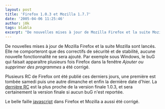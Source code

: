 ```yaml
---
layout: post
title: 'Firefox 1.0.3 et Mozilla 1.7.7'
date: '2005-04-06 11:25:46'
author: j0k
tags: blabla
excerpt: "De nouvelles mises à jour de Mozilla Firefox et la suite Mozilla sont lancés. Elle ne comporteront que des correctifs de sécurité et de stabilité, aucune nouvelle fonctionnalité ne sera ajouté.   Par exemple sous Windows, le buG qui faisait apparaître plusieurs fois Firefox dans la fenêtre *Ajouter ou supprimer des programmes* a été corrigé.  \n  \n     …"
---
```


De nouvelles mises à jour de Mozilla Firefox et la suite Mozilla sont lancés. Elle ne comporteront que des correctifs de sécurité et de stabilité, aucune nouvelle fonctionnalité ne sera ajouté.   Par exemple sous Windows, le buG qui faisait apparaître plusieurs fois Firefox dans la fenêtre *Ajouter ou supprimer des programmes* a été corrigé.

Plusieurs RC de Firefox ont été publié ces derniers jours, une première est tombée samedi puis une autre dimanche et enfin la dernière date d'hier.   La [dernière RC](http://ftp.mozilla.org/pub/mozilla.org/firefox/nightly/2005-04-04-16-aviary1.0.1/) est la plus proche de la version finale 1.0.3, et sera certainement la version finale si aucun buG n'est reportée.

Le belle faille [javascript](http://secunia.com/advisories/14820/) dans Firefox et Mozilla a aussi été corrigé.
